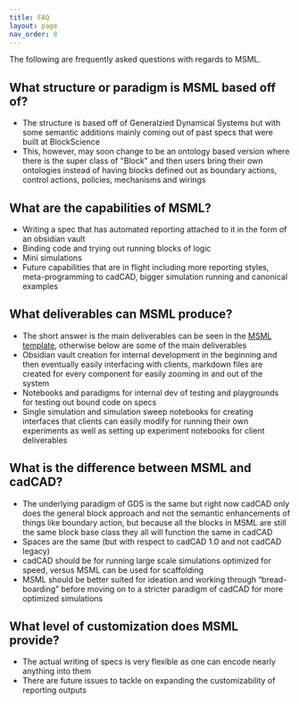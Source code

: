 ```yaml
---
title: FAQ
layout: page
nav_order: 8
---
```


The following are frequently asked questions with regards to MSML.

## What structure or paradigm is MSML based off of?

- The structure is based off of Generalzied Dynamical Systems but with some semantic additions mainly coming out of past specs that were built at BlockScience
- This, however, may soon change to be an ontology based version where there is the super class of "Block" and then users bring their own ontologies instead of having blocks defined out as boundary actions, control actions, policies, mechanisms and wirings

## What are the capabilities of MSML?

- Writing a spec that has automated reporting attached to it in the form of an obsidian vault
- Binding code and trying out running blocks of logic
- Mini simulations
- Future capabilities that are in flight including more reporting styles, meta-programming to cadCAD, bigger simulation running and canonical examples

## What deliverables can MSML produce?

- The short answer is the main deliverables can be seen in the [MSML template](https://github.com/BlockScience/MSML-Template), otherwise below are some of the main deliverables
- Obsidian vault creation for internal development in the beginning and then eventually easily interfacing with clients, markdown files are created for every component for easily zooming in and out of the system
- Notebooks and paradigms for internal dev of testing and playgrounds for testing out bound code on specs
- Single simulation and simulation sweep notebooks for creating interfaces that clients can easily modify for running their own experiments as well as setting up experiment notebooks for client deliverables

## What is the difference between MSML and cadCAD?

- The underlying paradigm of GDS is the same but right now cadCAD only does the general block approach and not the semantic enhancements of things like boundary action, but because all the blocks in MSML are still the same block base class they all will function the same in cadCAD
- Spaces are the same (but with respect to cadCAD 1.0 and not cadCAD legacy)
- cadCAD should be for running large scale simulations optimized for speed, versus MSML can be used for scaffolding
- MSML should be better suited for ideation and working through “bread-boarding” before moving on to a stricter paradigm of cadCAD for more optimized simulations


## What level of customization does MSML provide?

- The actual writing of specs is very flexible as one can encode nearly anything into them
- There are future issues to tackle on expanding the customizability of reporting outputs